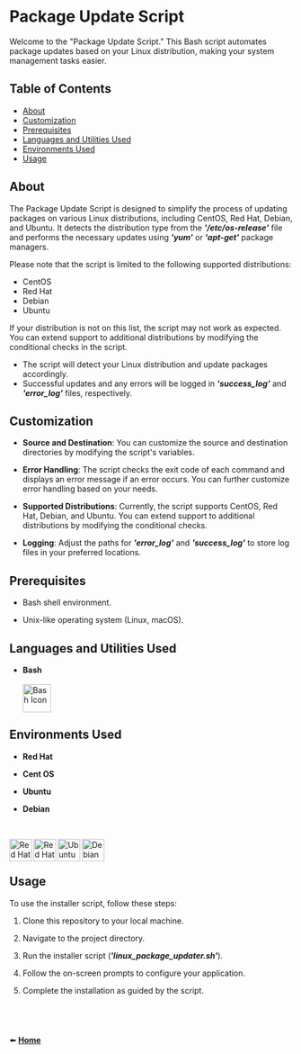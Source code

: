 # Package Update Script

Welcome to the "Package Update Script." This Bash script automates package updates based on your Linux distribution, making your system management tasks easier.

## Table of Contents

- [About](#about)
- [Customization](#customization)
- [Prerequisites](#prerequisites)
- [Languages and Utilities Used](#languages-and-utilities-used)
- [Environments Used](#environments-used)
- [Usage](#usage)


## About

The Package Update Script is designed to simplify the process of updating packages on various Linux distributions, including CentOS, Red Hat, Debian, and Ubuntu. It detects the distribution type from the ***'/etc/os-release'*** file and performs the necessary updates using ***'yum'*** or ***'apt-get'*** package managers.

Please note that the script is limited to the following supported distributions:

- CentOS
- Red Hat
- Debian
- Ubuntu

If your distribution is not on this list, the script may not work as expected. You can extend support to additional distributions by modifying the conditional checks in the script.

- The script will detect your Linux distribution and update packages accordingly.
- Successful updates and any errors will be logged in ***'success_log'*** and ***'error_log'*** files, respectively.

## Customization

- **Source and Destination**: You can customize the source and destination directories by modifying the script's variables.

- **Error Handling**: The script checks the exit code of each command and displays an error message if an error occurs. You can further customize error handling based on your needs.

- **Supported Distributions**: Currently, the script supports CentOS, Red Hat, Debian, and Ubuntu. You can extend support to additional distributions by modifying the conditional checks.

- **Logging**: Adjust the paths for ***'error_log'*** and ***'success_log'*** to store log files in your preferred locations.

## Prerequisites

- Bash shell environment.

- Unix-like operating system (Linux, macOS).

## Languages and Utilities Used
- **Bash**
  <br><br>
[<img align="left" alt="Bash Icon" width="50px" src="https://upload.wikimedia.org/wikipedia/commons/4/4b/Bash_Logo_Colored.svg" />][bash]

[bash]: https://www.gnu.org/software/bash/
  <br><br>

## Environments Used

- **Red Hat**
- **Cent OS**
- **Ubuntu**
- **Debian**
  
   <br> 
[<img align="left" alt="Red Hat Icon" width="40px" src="https://upload.wikimedia.org/wikipedia/commons/d/d8/Red_Hat_logo.svg" />][red_hat]
[<img align="left" alt="Red Hat Icon" width="40px" src="https://upload.wikimedia.org/wikipedia/commons/6/63/CentOS_color_logo.svg" />][cent_os]
[<img align="left" alt="Ubuntu Icon" width="40px" src="https://upload.wikimedia.org/wikipedia/commons/9/9e/UbuntuCoF.svg" />][ubuntu]
[<img align="left" alt="Debian Icon" width="40px" src="https://upload.wikimedia.org/wikipedia/commons/4/4a/Debian-OpenLogo.svg" />][debian]

[red_hat]: https://www.redhat.com/
[cent_os]: https://www.centos.org/
[ubuntu]: https://ubuntu.com/
[debian]: https://www.debian.org/
<br><br>

## Usage

To use the installer script, follow these steps:

1. Clone this repository to your local machine.

2. Navigate to the project directory.

3. Run the installer script (***'linux_package_updater.sh'***).

4. Follow the on-screen prompts to configure your application.

5. Complete the installation as guided by the script.

#
<br>

⬅️ **[Home](https://github.com/infinity-set)**
